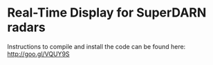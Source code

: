 Real-Time Display for SuperDARN radars
===

Instructions to compile and install the code can be found here:
http://goo.gl/VQUY9S
